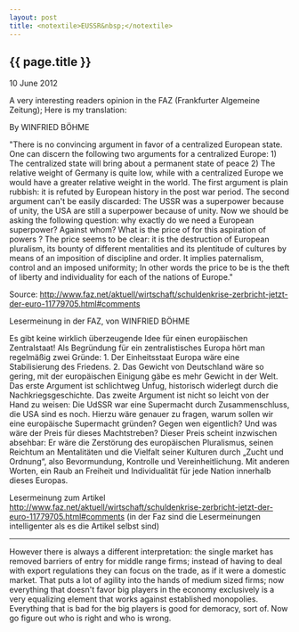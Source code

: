 ```yaml
---
layout: post
title: <notextile>EUSSR&nbsp;</notextile>
---
```


{{ page.title }}
----------------

<p class="publish_date">
10 June 2012

</p>

A very interesting readers opinion in the FAZ (Frankfurter Algemeine Zeitung); Here is my translation:

By WINFRIED BÖHME

"There is no convincing argument in favor of a centralized European state. One can discern the following two arguments for a centralized Europe: 1) The centralized state will bring about a permanent state of peace 2) The relative weight of Germany is quite low, while with a centralized Europe we would have a greater relative weight in the world.
The first argument is plain rubbish: it is refuted by European history in the post war period. The second argument can't be easily discarded: The USSR was a superpower because of unity, the USA are still a superpower because of unity. Now we should be asking the following question: why exactly do we need a European superpower? Against whom? What is the price of for this aspiration of powers ? The price seems to be clear: it is the destruction of European pluralism, its bounty of different mentalities and its plentitude of cultures by means of an imposition of discipline and order. It implies paternalism, control and an imposed uniformity;
In other words the price to be is the theft of liberty and individuality for each of the nations of Europe."

Source: <a class="ot-anchor" href="http://www.faz.net/aktuell/wirtschaft/schuldenkrise-zerbricht-jetzt-der-euro-11779705.html#comments" rel="nofollow">http://www.faz.net/aktuell/wirtschaft/schuldenkrise-zerbricht-jetzt-der-euro-11779705.html#comments</a> 

Lesermeinung in der FAZ, von WINFRIED B&Ouml;HME

Es gibt keine wirklich &uuml;berzeugende Idee f&uuml;r einen europ&auml;ischen Zentralstaat!
Als Begr&uuml;ndung f&uuml;r ein zentralistisches Europa h&ouml;rt man regelm&auml;&szlig;ig zwei Gr&uuml;nde: 1. Der Einheitsstaat Europa w&auml;re eine Stabilisierung des Friedens. 2. Das Gewicht von Deutschland w&auml;re so gering, mit der europ&auml;ischen Einigung g&auml;be es mehr Gewicht in der Welt.
Das erste Argument ist schlichtweg Unfug, historisch widerlegt durch die Nachkriegsgeschichte. Das zweite Argument ist nicht so leicht von der Hand zu weisen: Die UdSSR war eine Supermacht durch Zusammenschluss, die USA sind es noch. Hierzu w&auml;re genauer zu fragen, warum sollen wir eine europ&auml;ische Supermacht gr&uuml;nden? Gegen wen eigentlich? Und was w&auml;re der Preis f&uuml;r dieses Machtstreben? Dieser Preis scheint inzwischen absehbar: Er w&auml;re die Zerst&ouml;rung des europ&auml;ischen Pluralismus, seinen Reichtum an Mentalit&auml;ten und die Vielfalt seiner Kulturen durch &bdquo;Zucht und Ordnung&ldquo;, also Bevormundung, Kontrolle und Vereinheitlichung. Mit anderen Worten, ein Raub an Freiheit und Individualit&auml;t f&uuml;r jede Nation innerhalb dieses Europas.

Lesermeinung zum Artikel <a class="ot-anchor" href="http://www.faz.net/aktuell/wirtschaft/schuldenkrise-zerbricht-jetzt-der-euro-11779705.html#comments" rel="nofollow">http://www.faz.net/aktuell/wirtschaft/schuldenkrise-zerbricht-jetzt-der-euro-11779705.html#comments</a> (in der Faz sind die Lesermeinungen intelligenter als es die Artikel selbst sind)

-------

However there is always a different interpretation: the single market has removed barriers of entry for middle range firms; instead of having to deal with export regulations they can focus on the trade, as if it were a domestic market. That puts a lot of agility into the hands of medium sized firms; now everything that doesn't favor big players in the economy exclusively is a very equalizing element that works against established monopolies. Everything that is bad for the big players is good for demoracy, sort of. Now go figure out who is right and who is wrong.

